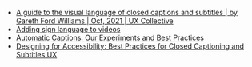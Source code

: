 - [A guide to the visual language of closed captions and subtitles | by Gareth Ford Williams | Oct, 2021 | UX Collective](https://uxdesign.cc/a-guide-to-the-visual-language-of-closed-captions-and-subtitles-2fda5fa2a325)
- [Adding sign language to videos](https://tetralogical.com/blog/2023/03/07/adding-sign-language-to-video/)
- [Automatic Captions: Our Experiments and Best Practices](https://equalentry.com/automatic-captions-experiments-best-practices/)
- [Designing for Accessibility: Best Practices for Closed Captioning and Subtitles UX](https://www.smashingmagazine.com/2023/01/closed-captions-subtitles-ux/)
